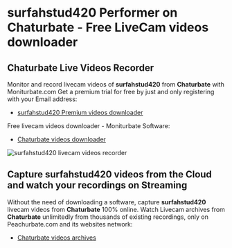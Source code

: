 # surfahstud420 Performer on Chaturbate - Free LiveCam videos downloader

## Chaturbate Live Videos Recorder

Monitor and record livecam videos of **surfahstud420** from **Chaturbate** with Moniturbate.com
Get a premium trial for free by just and only registering with your Email address:
* [surfahstud420 Premium videos downloader](https://moniturbate.com/request-demo-licence-key.html)

Free livecam videos downloader - Moniturbate Software:
* [Chaturbate videos downloader](https://moniturbate.com/moniturbate-download-software.html)

![surfahstud420 livecam videos recorder](https://peachurnet.com/templates/moniturbate-software.png)


## Capture surfahstud420 videos from the Cloud and watch your recordings on Streaming

Without the need of downloading a software, capture **surfahstud420** livecam videos from **Chaturbate** 100% online.
Watch Livecam archives from **Chaturbate** unlimitedly from thousands of existing recordings, only on Peachurbate.com and its websites network:
* [Chaturbate videos archives](https://peachurnet.com/)
